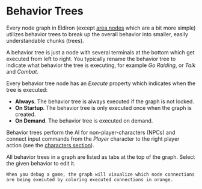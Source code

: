 # Behavior Trees

Every node graph in Eldiron (except [area nodes](./regions_edit_areas.md) which are a bit more simple) utilizes behavior trees to break up the overall behavior into smaller, easily understandable chunks (trees).

A behavior tree is just a node with several terminals at the bottom which get executed from left to right. You typically rename the behavior tree to indicate what behavior the tree is executing, for example *Go Raiding*, or *Talk* and *Combat*.

Every behavior tree node has an *Execute* property which indicates when the tree is executed:

- **Always**. The behavior tree is always executed if the graph is not locked.
- **On Startup**. The behavior tree is only executed once when the graph is created.
- **On Demand**. The behavior tree is executed on demand.

Behavior trees perform the AI for non-player-characters (NPCs) and connect input commands from the *Player* character to the right player action (see the [characters section](./characters.md)).

All behavior trees in a graph are listed as tabs at the top of the graph. Select the given behavior to edit it.

```admonish tip
When you debug a game, the graph will visualize which node connections are being executed by coloring executed connections in orange.
```
